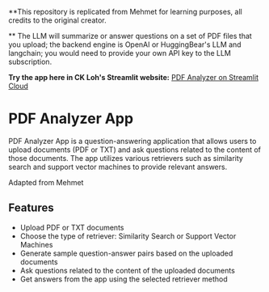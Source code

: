
**This repository is replicated from Mehmet for learning purposes, all credits to the original creator.

** The LLM will summarize or answer questions on a set of PDF files that you upload; the backend engine is OpenAI or HuggingBear's LLM and langchain; you would need to provide your own API key to the LLM subscription.

**Try the app here in CK Loh's Streamlit website:** [PDF Analyzer on Streamlit Cloud](https://ckloh720-multipdf-langchain-qa-app-juhq65.streamlit.app/)

# PDF Analyzer App

PDF Analyzer App is a question-answering application that allows users to upload documents (PDF or TXT) and ask questions related to the content of those documents. The app utilizes various retrievers such as similarity search and support vector machines to provide relevant answers.

Adapted from Mehmet

## Features

- Upload PDF or TXT documents
- Choose the type of retriever: Similarity Search or Support Vector Machines
- Generate sample question-answer pairs based on the uploaded documents
- Ask questions related to the content of the uploaded documents
- Get answers from the app using the selected retriever method


